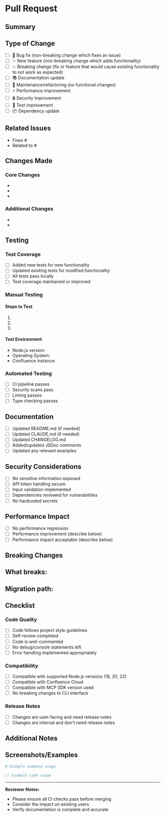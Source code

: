# Pull Request

## Summary

<!-- Provide a brief description of the changes in this PR -->

## Type of Change

<!-- Please check the type of change your PR introduces -->

- [ ] 🐛 Bug fix (non-breaking change which fixes an issue)
- [ ] ✨ New feature (non-breaking change which adds functionality)
- [ ] 💥 Breaking change (fix or feature that would cause existing functionality to not work as expected)
- [ ] 📚 Documentation update
- [ ] 🔧 Maintenance/refactoring (no functional changes)
- [ ] ⚡ Performance improvement
- [ ] 🔒 Security improvement
- [ ] 🧪 Test improvement
- [ ] 📦 Dependency update

## Related Issues

<!-- Link any related issues here -->
<!-- Use "Fixes #issue_number" or "Closes #issue_number" to automatically close issues when PR is merged -->

- Fixes #
- Related to #

## Changes Made

<!-- Describe the changes made in this PR -->

### Core Changes
- 
- 
- 

### Additional Changes
- 
- 

## Testing

### Test Coverage
- [ ] Added new tests for new functionality
- [ ] Updated existing tests for modified functionality
- [ ] All tests pass locally
- [ ] Test coverage maintained or improved

### Manual Testing
<!-- Describe how you tested these changes -->

#### Steps to Test
1. 
2. 
3. 

#### Test Environment
- Node.js version: 
- Operating System: 
- Confluence instance: 

### Automated Testing
- [ ] CI pipeline passes
- [ ] Security scans pass
- [ ] Linting passes
- [ ] Type checking passes

## Documentation

- [ ] Updated README.md (if needed)
- [ ] Updated CLAUDE.md (if needed)
- [ ] Updated CHANGELOG.md
- [ ] Added/updated JSDoc comments
- [ ] Updated any relevant examples

## Security Considerations

<!-- Address any security implications -->

- [ ] No sensitive information exposed
- [ ] API token handling secure
- [ ] Input validation implemented
- [ ] Dependencies reviewed for vulnerabilities
- [ ] No hardcoded secrets

## Performance Impact

<!-- Describe any performance implications -->

- [ ] No performance regression
- [ ] Performance improvement (describe below)
- [ ] Performance impact acceptable (describe below)

## Breaking Changes

<!-- If this is a breaking change, describe what breaks and migration path -->

**What breaks:**
- 

**Migration path:**
- 

## Checklist

<!-- Please check all that apply -->

### Code Quality
- [ ] Code follows project style guidelines
- [ ] Self-review completed
- [ ] Code is well-commented
- [ ] No debug/console statements left
- [ ] Error handling implemented appropriately

### Compatibility
- [ ] Compatible with supported Node.js versions (18, 20, 22)
- [ ] Compatible with Confluence Cloud
- [ ] Compatible with MCP SDK version used
- [ ] No breaking changes to CLI interface

### Release Notes
- [ ] Changes are user-facing and need release notes
- [ ] Changes are internal and don't need release notes

## Additional Notes

<!-- Any additional information, concerns, or context -->

## Screenshots/Examples

<!-- If applicable, add screenshots or code examples to help explain your changes -->

```bash
# Example command usage
```

```typescript
// Example code usage
```

---

**Reviewer Notes:**
- Please ensure all CI checks pass before merging
- Consider the impact on existing users
- Verify documentation is complete and accurate
